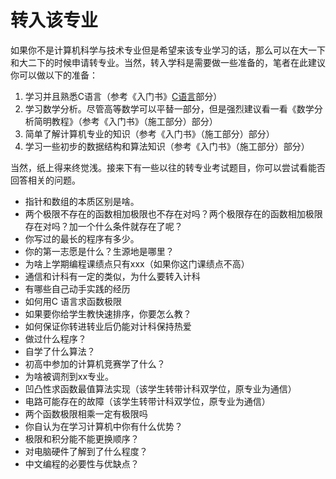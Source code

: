 # 转入该专业

如果你不是计算机科学与技术专业但是希望来该专业学习的话，那么可以在大一下和大二下的时候申请转专业。当然，转入学科是需要做一些准备的，笔者在此建议你可以做以下的准备：

1. 学习并且熟悉C语言（参考《入门书》[C语言](../basic-learning/cs-ji-chu-neng-li/bian-cheng-yu-yan/c-yu-yan.md)部分）
2. 学习数学分析。尽管高等数学可以平替一部分，但是强烈建议看一看《数学分析简明教程》（参考《入门书》（施工部分）部分）
3. 简单了解计算机专业的知识（参考《入门书》（施工部分）部分）
4. 学习一些初步的数据结构和算法知识（参考《入门书》（施工部分）部分）

当然，纸上得来终觉浅。接来下有一些以往的转专业考试题目，你可以尝试看能否回答相关的问题。

* 指针和数组的本质区别是啥。
* 两个极限不存在的函数相加极限也不存在对吗？两个极限存在的函数相加极限存在对吗？加一个什么条件就存在了呢？
* 你写过的最长的程序有多少。
* 你的第一志愿是什么？生源地是哪里？
* 为啥上学期编程课绩点只有xxx（如果你这门课绩点不高）
* 通信和计科有一定的类似，为什么要转入计科
* 有哪些自己动手实践的经历
* 如何用C 语言求函数极限
* 如果要你给学生教快速排序，你要怎么教？
* 如何保证你转进转业后仍能对计科保持热爱
* 做过什么程序？
* 自学了什么算法？
* 初高中参加的计算机竞赛学了什么？
* 为啥被调剂到xx专业。
* 凹凸性求函数最值算法实现（该学生转带计科双学位，原专业为通信）
* 电路可能存在的故障（该学生转带计科双学位，原专业为通信）
* 两个函数极限相乘一定有极限吗
* 你自认为在学习计算机中你有什么优势？
* 极限和积分能不能更换顺序？
* 对电脑硬件了解到了什么程度？
* 中文编程的必要性与优缺点？

